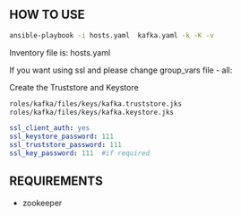 HOW TO USE
----------

```bash
ansible-playbook -i hosts.yaml  kafka.yaml -k -K -v
```

Inventory file is: hosts.yaml

If you want using ssl and please change group_vars file - all:

Create the Truststore and Keystore

```bash
roles/kafka/files/keys/kafka.truststore.jks
roles/kafka/files/keys/kafka.keystore.jks
```

```yaml
ssl_client_auth: yes
ssl_keystore_password: 111
ssl_truststore_password: 111
ssl_key_password: 111  #if required
```

REQUIREMENTS
------------

- zookeeper
